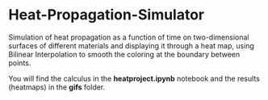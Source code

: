 # Heat-Propagation-Simulator
Simulation of heat propagation as a function of time on two-dimensional surfaces of different materials and displaying it through a heat map, using Bilinear Interpolation to smooth the coloring at the boundary between points.

You will find the calculus in the **heatproject.ipynb** notebook and the results (heatmaps) in the **gifs** folder.
